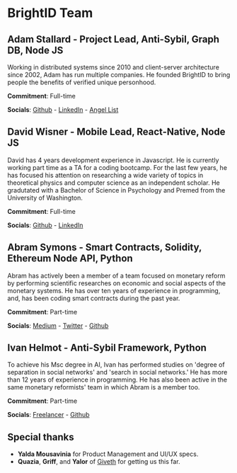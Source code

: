 # BrightID Team
## Adam Stallard - Project Lead, Anti-Sybil, Graph DB, Node JS
Working in distributed systems since 2010 and client-server architecture since 2002, Adam has run multiple companies. He founded BrightID to bring people the benefits of verified unique personhood.

__Commitment__: Full-time

__Socials__: [Github](https://github.com/adamstallard) - [LinkedIn](https://www.linkedin.com/in/castallard/) - [Angel List](https://angel.co/adam-stallard)

## David Wisner - Mobile Lead, React-Native, Node JS
David has 4 years development experience in Javascript. He is currently working part time as a TA for a coding bootcamp. For the last few years, he has focused his attention on researching a wide variety of topics in theoretical physics and computer science as an independent scholar. He gradutated with a Bachelor of Science in Psychology and Premed from the University of Washington.

__Commitment__: Full-time

__Socials__: [Github](https://github.com/RnbWd) - [LinkedIn](https://www.linkedin.com/in/rnbwd/)

## Abram Symons - Smart Contracts, Solidity, Ethereum Node API, Python
Abram has actively been a member of a team focused on monetary reform by performing scientific researches on economic and social aspects of the monetary systems. He has over ten years of experience in programming, and, has been coding smart contracts during the past year.

__Commitment__: Part-time

__Socials__: [Medium](https://medium.com/@AbramSymons) - [Twitter](https://twitter.com/abramsymons) - [Github](https://github.com/abramsymons)

## Ivan Helmot - Anti-Sybil Framework, Python
To achieve his Msc degree in AI, Ivan has performed studies on 'degree of separation in social networks' and 'search in social networks.' He has more than 12 years of experience in programming. He has also been active in the same monetary reformists' team in which Abram is a member too.

__Commitment__: Part-time

__Socials__: [Freelancer](https://freelancer.com/u/helmot) - [Github](https://github.com/helmot)

## Special thanks 
* __Yalda Mousavinia__ for Product Management and UI/UX specs.
* __Quazia__, __Griff__, and __Yalor__ of [Giveth](giveth.io) for getting us this far.
